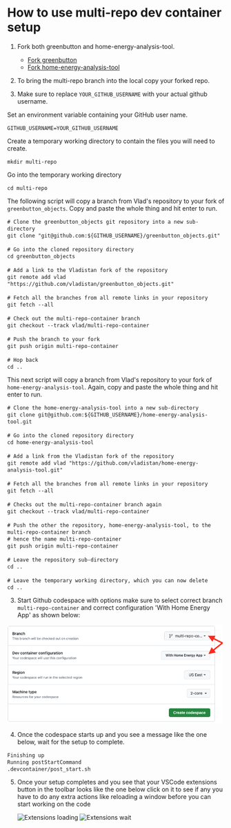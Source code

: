 # How to use multi-repo dev container setup

1. Fork both greenbutton and home-energy-analysis-tool.
   - [Fork greenbutton](https://github.com/codeforboston/greenbutton_objects/fork)
   - [Fork home-energy-analysis-tool](https://github.com/codeforboston/home-energy-analysis-tool/fork)


2. To bring the multi-repo branch into the local copy your forked repo.
3.  Make sure to replace `YOUR_GITHUB_USERNAME` with your actual github username.

Set an environment variable containing your GitHub user name.
```
GITHUB_USERNAME=YOUR_GITHUB_USERNAME
```
Create a temporary working directory to contain the files you will need to create.
```
mkdir multi-repo
```
Go into the temporary working directory
```
cd multi-repo
```

The following script will copy a branch from Vlad's repository to your fork of `greenbutton_objects`.  Copy and paste the whole thing and hit enter to run.
```
# Clone the greenbutton_objects git repository into a new sub-directory
git clone "git@github.com:${GITHUB_USERNAME}/greenbutton_objects.git"

# Go into the cloned repository directory
cd greenbutton_objects

# Add a link to the Vladistan fork of the repository 
git remote add vlad "https://github.com/vladistan/greenbutton_objects.git"

# Fetch all the branches from all remote links in your repository
git fetch --all

# Check out the multi-repo-container branch
git checkout --track vlad/multi-repo-container

# Push the branch to your fork
git push origin multi-repo-container

# Hop back
cd ..
```
This next script will copy a branch from Vlad's repository to your fork of `home-energy-analysis-tool`.  Again, copy and paste the whole thing and hit enter to run.
```
# Clone the home-energy-analysis-tool into a new sub-directory
git clone git@github.com:${GITHUB_USERNAME}/home-energy-analysis-tool.git

# Go into the cloned repository directory
cd home-energy-analysis-tool

# Add a link from the Vladistan fork of the repository 
git remote add vlad "https://github.com/vladistan/home-energy-analysis-tool.git"

# Fetch all the branches from all remote links in your repository
git fetch --all

# Checks out the multi-repo-container branch again
git checkout --track vlad/multi-repo-container

# Push the other the repository, home-energy-analysis-tool, to the multi-repo-container branch
# hence the name multi-repo-container
git push origin multi-repo-container

# Leave the repository sub-directory
cd ..

# Leave the temporary working directory, which you can now delete
cd ..
```

3. Start Github codespace with options make sure to select correct branch `multi-repo-container` and correct configuration 'With Home Energy App' as shown below:

<img src="images/codespace-multi-repo.png" width="500px" />

4. Once the codespace starts up and you see a message like the one below, wait for the setup to complete.

```
Finishing up
Running postStartCommand
.devcontainer/post_start.sh
```

5. Once your setup completes and you see that your VSCode extensions button in the toolbar looks like the one below click on it to see if any you have to do any extra actions like reloading a window before you can start working on the code

   ![Extensions loading](images/vscode_extension_attention_needed.png)
   ![Extensions wait](images/vscode_extension_wait.png)

